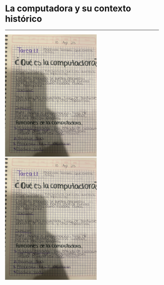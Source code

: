 # La computadora y su contexto histórico

----

<img src="imagenes/1 (2).jpg" height="400">
<img src="imagenes/1 (2).jpg" height="400">
